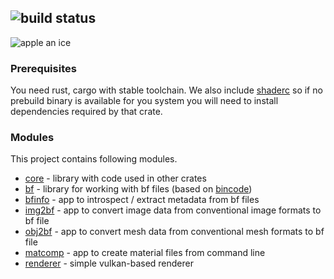![build status](https://github.com/dobrakmato/renderer/workflows/Rust/badge.svg)
-----------------

![apple an ice](https://i.imgur.com/xWoAjcn.png)

### Prerequisites

You need rust, cargo with stable toolchain. We also include [shaderc](https://github.com/google/shaderc-rs) so if
no prebuild binary is available for you system you will need to install dependencies required by that crate. 

### Modules
This project contains following modules.

- [core](core/README.md) - library with code used in other crates
- [bf](bf/README.md) - library for working with bf files (based on [bincode](https://github.com/servo/bincode))
- [bfinfo](bfinfo/README.md) - app to introspect / extract metadata from bf files
- [img2bf](img2bf/README.md) - app to convert image data from conventional image formats to bf file
- [obj2bf](obj2bf/README.md) - app to convert mesh data from conventional mesh formats to bf file
- [matcomp](matcomp/README.md) - app to create material files from command line
- [renderer](renderer/README.md) - simple vulkan-based renderer
